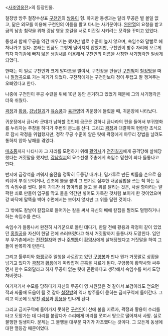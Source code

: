 <[사조영웅전](%EC%82%AC%EC%A1%B0%EC%98%81%EC%9B%85%EC%A0%84.md)>의 등장인물.

철장방 방주 철장수상표 [구천인](%EA%B5%AC%EC%B2%9C%EC%9D%B8.md)의
[쌍둥이](%EC%8C%8D%EB%91%A5%EC%9D%B4.md) 형. 하지만 동생과는 달리 무공은 별 볼일 없고, 닮은 외모를
이용해 구천인의 이름을 팔고 다니는 사기꾼이다. [완안열](%EC%99%84%EC%95%88%EC%97%B4.md)의 요청을 받고 금의
남송 침략을 위해 강남 영웅 호걸을 서로 이간질 시키려는 모략을 꾸미고 있었다.

동생과 함께 무공을 약간 배우기는 했지만 별로 수준이 높지 않으며, 속임수와 말빨로 헤쳐나가고 있다. 본래는 인품도 그렇게 떨어지지
않았지만, 구천인이 방주 자리에 오르게 되자 자괴감에 빠져 닮은 생김새를 이용해서 구천인의 이름을 사칭한 사기행각만 일삼게 되었다.  

한때는 이 일로 구천인과 크게 말다툼을 벌여서, 구천장을 편들던 [구천척](%EA%B5%AC%EC%B2%9C%EC%B2%99.md)이
[철장방](%EC%B2%A0%EC%9E%A5%EB%B0%A9.md)을 떠나
[절정곡](%EC%A0%88%EC%A0%95%EA%B3%A1.md)으로 가는 계기가 되었다. 구천척에게는 구천인보다 정이 두텁고 잘
챙겨주는 오빠였다고 한다.

나중에 구천인이 무공 수련을 위해 10년 동안 은거하고 있었기 때문에 그의 사기행각은 더욱 쉬웠다.  

[곽정](%EA%B3%BD%EC%A0%95.md)과 [황용](%ED%99%A9%EC%9A%A9.md),
[강남칠괴](%EA%B0%95%EB%82%A8%EC%B9%A0%EA%B4%B4.md)가
[육승풍](%EC%9C%A1%EC%8A%B9%ED%92%8D.md)과
[육관영](%EC%9C%A1%EA%B4%80%EC%98%81.md)의 귀운장에 들렀을 때, 귀운장에 나타났다.

귀운장에서 금나라 군대가 남하할 것인데 금군은 강하니 금나라의 편을 들어서 부귀영화를 누리자는 주장을 하다가 주변의 분노를 산다. 그리고
[곽정](%EA%B3%BD%EC%A0%95.md)과 대결하여 현란한 초식으로 잠시 곽정을 위협했지만, 정작 무공 수준이 얕은 탓에
곽정에게 아무리 장법을 날려도 통하지 않아 낭패를 겪었다.

[매초풍](%EB%A7%A4%EC%B4%88%ED%92%8D.md)까지 나타나자 그 자리를 모면하기 위해
[황약사](%ED%99%A9%EC%95%BD%EC%82%AC.md)가
[전진칠자](%EC%A0%84%EC%A7%84%EC%B9%A0%EC%9E%90.md)에게 공격당해 살해당했다는 거짓말을 했지만,
[강남칠괴](%EA%B0%95%EB%82%A8%EC%B9%A0%EA%B4%B4.md)의 묘수선생 주총에게 속임수 밑천이 죄다 들통나고
만다.

반지에 금강석을 끼워서 술잔을 정확히 두동강 내거나, 밀가루로 만든 벽돌을 손으로 움켜쥐어 부숴 보이거나, 건초에 불을 붙여 그 연기로
심후한 내공심법을 쓰는 척 하는 등의 속임수를 썻다. 물이 가득찬 쇠 항아리를 들고 물 위를 달리는 것은, 사실 항아리는 얄팍한 쇠로 만들어
입구를 막고 물을 약간만 넣어도 가득찬 것처럼 보이게 한 것이었으며 강 바닥에 말뚝을 박아 수면에서는 보이지 않지만 그 위를 달린 것이다.  

그 밖에도 칼날이 칼집으로 들어가는 칼을 써서 자신의 배에 칼집을 찔러도 멀쩡하거나 하는 속임수를 쓴다.  

속임수가 들통나서 완전히 사기꾼으로 몰린 데다가, 한달 전에 황용과 곽정이 같이 있었던
[홍칠공](%ED%99%8D%EC%B9%A0%EA%B3%B5.md)을 자신이 한달 전에 쓰러뜨렸다고 해서 거짓말까지 들통나자 도망친다.
임안부 우가촌에서는 [전진칠자](%EC%A0%84%EC%A7%84%EC%B9%A0%EC%9E%90.md)와 만나
[주백통](%EC%A3%BC%EB%B0%B1%ED%86%B5.md)이
[황약사](%ED%99%A9%EC%95%BD%EC%82%AC.md)에게 살해당했다고 거짓말을 하여 그들이 반목하게 만든다.

그리고 툴루이와 [화쟁](%ED%99%94%EC%9F%81.md)공주 일행을 사로잡고 있던
[구양봉](%EA%B5%AC%EC%96%91%EB%B4%89.md)과 만나 뭔가 거짓말로 상황을 넘기고 있다가
[곽정](%EA%B3%BD%EC%A0%95.md)과 [황용](%ED%99%A9%EC%9A%A9.md)에게 따라잡혀 곤혹을 치르게
된다. 구양봉이 황약사와 싸우면서 한수 도와달라고 하자 무공이 없는 탓에 곤란하다고 생각해서 속임수를 써서 도망쳐버렷다.

여기저기서 수모를 당하다가 자신의 무공이 영 시원찮은 것 같아서 보검이라도 얻으면 적과 싸울때 도움이 될 것 같아
[철장방](%EC%B2%A0%EC%9E%A5%EB%B0%A9.md)의 역대 방주들이 묻히는 금지구역에 들어간다. 그리고 이곳에 도망친
[곽정](%EA%B3%BD%EC%A0%95.md)과 [황용](%ED%99%A9%EC%9A%A9.md)을 만나게 된다.

그리고 금지구역에 들어가지 못하던 [구천인](%EA%B5%AC%EC%B2%9C%EC%9D%B8.md)이 산에 불을 지르자, 곽정과
황용이 수리를 타고 도망가는 데 다리를 붙잡다가 수리에게 머리를 쪼여서 땅으로 떨어져서 사망. 실로 불행한 일생이다. 문제는 그 불행을
대부분 자기가 자초했다는 것이다. 그 모든게 동생에 대한 열등감 때문이었다.

